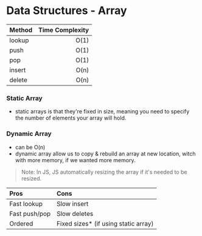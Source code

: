 # Data Structures - Array

| Method | Time Complexity |
| :----- | --------------: |
| lookup |            O(1) |
| push   |            O(1) |
| pop    |            O(1) |
| insert |            O(n) |
| delete |            O(n) |

### Static Array

- static arrays is that they're fixed in size, meaning you need to specify the number of elements your array will hold.

### Dynamic Array

- can be O(n)
- dynamic array allow us to copy & rebuild an array at new location, witch with more memory, if we wanted more memory.

> Note: In JS, JS automatically resizing the array if it's needed to be resized.

| Pros          | Cons                                  |
| :------------ | :------------------------------------ |
| Fast lookup   | Slow insert                           |
| Fast push/pop | Slow deletes                          |
| Ordered       | Fixed sizes\* (if using static array) |
